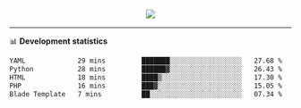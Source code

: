 <h3 align="center">
  <a href="https://github.com/hwalker928">
      <img src="https://github-profile-trophy.vercel.app/?username=hwalker928&no-bg=true&no-frame=true">
  </a>
</h3>


<hr>

📊 **Development statistics**

<!--START_SECTION:waka-->

```txt
YAML             29 mins         ███████░░░░░░░░░░░░░░░░░░   27.68 %
Python           28 mins         ██████▓░░░░░░░░░░░░░░░░░░   26.43 %
HTML             18 mins         ████▒░░░░░░░░░░░░░░░░░░░░   17.30 %
PHP              16 mins         ███▓░░░░░░░░░░░░░░░░░░░░░   15.05 %
Blade Template   7 mins          ██░░░░░░░░░░░░░░░░░░░░░░░   07.34 %
```

<!--END_SECTION:waka-->
